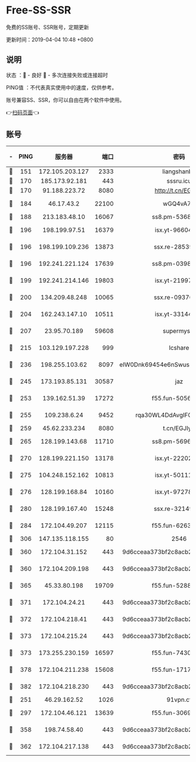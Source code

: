 # Free-SS-SSR

免费的SS账号、SSR账号，定期更新

更新时间：2019-04-04 10:48 +0800

## 说明

状态     ：🙂 - 良好 🙁 - 多次连接失败或连接超时

PING值   ：不代表真实使用中的速度，仅供参考。

账号兼容SS、SSR，你可以自由在两个软件中使用。

👉[扫码页面](https://liesauer.github.io/Free-SS-SSR/)👈

## 账号

|-|PING|服务器|端口|密码|加密方式|区域|
|:----:|:----:|:-----:|-----:|:----:|:----:|:----:|
|🙂|151|172.105.203.127|2333|liangshanbo|chacha20|JP|
|🙂|170|185.173.92.181|443|sssru.icu|rc4-md5|RU|
|🙂|170|91.188.223.72|8080|http://t.cn/EGJIyrl|rc4-md5|RU|
|🙂|184|46.17.43.2|22100|wGQ4vA7D|aes-256-gcm|RU|
|🙂|188|213.183.48.10|16067|ss8.pm-53686627|rc4-md5|RU|
|🙂|196|198.199.97.51|16379|isx.yt-96604869|aes-256-cfb|US|
|🙂|196|198.199.109.236|13873|ssx.re-28539881|aes-256-cfb|US|
|🙂|196|192.241.221.124|17639|ss8.pm-03987287|aes-256-cfb|US|
|🙂|199|192.241.214.146|19803|isx.yt-21997404|aes-256-cfb|US|
|🙂|200|134.209.48.248|10065|ssx.re-09376526|aes-256-cfb|US|
|🙂|204|162.243.147.10|10511|isx.yt-33144325|aes-256-cfb|US|
|🙂|207|23.95.70.189|59608|supermyssr|chacha20-ietf|US|
|🙂|215|103.129.197.228|999|lcshare|aes-256-cfb|US|
|🙂|236|198.255.103.62|8097|eIW0Dnk69454e6nSwuspv9DmS201tQ0D|aes-256-cfb|US|
|🙂|245|173.193.85.131|30587|jaz|aes-256-cfb|US|
|🙂|253|139.162.51.39|17272|f55.fun-50565009|aes-256-cfb|SG|
|🙂|255|109.238.6.24|9452|rqa30WL4DdAvgIFG6Fs3znzTa|aes-256-cfb|FR|
|🙂|259|45.62.233.234|8080|t.cn/EGJIyrl|rc4-md5|CA|
|🙂|265|128.199.143.68|11710|ss8.pm-56960881|aes-256-cfb|SG|
|🙂|270|128.199.221.150|13178|isx.yt-22202502|aes-256-cfb|SG|
|🙂|275|104.248.152.162|10813|isx.yt-50111691|aes-256-cfb|SG|
|🙂|276|128.199.168.84|10160|isx.yt-97278125|aes-256-cfb|SG|
|🙂|280|128.199.167.40|15248|ssx.re-32149746|aes-256-cfb|SG|
|🙂|284|172.104.49.207|12115|f55.fun-62631366|aes-256-cfb|SG|
|🙂|306|147.135.118.155|80|2546|chacha20|US|
|🙂|360|172.104.31.152|443|9d6cceaa373bf2c8acb22e60b6a58be6|aes-256-cfb|US|
|🙂|360|172.104.209.198|443|9d6cceaa373bf2c8acb22e60b6a58be6|aes-256-cfb|US|
|🙂|365|45.33.80.198|19709|f55.fun-52889457|aes-256-cfb|US|
|🙂|371|172.104.24.21|443|9d6cceaa373bf2c8acb22e60b6a58be6|aes-256-cfb|US|
|🙂|372|172.104.218.41|443|9d6cceaa373bf2c8acb22e60b6a58be6|aes-256-cfb|US|
|🙂|373|172.104.215.24|443|9d6cceaa373bf2c8acb22e60b6a58be6|aes-256-cfb|US|
|🙂|373|173.255.230.159|16597|f55.fun-74305924|aes-256-cfb|US|
|🙂|378|172.104.211.238|15608|f55.fun-17178524|aes-256-cfb|US|
|🙂|382|172.104.218.230|443|9d6cceaa373bf2c8acb22e60b6a58be6|aes-256-cfb|US|
|🙂|251|46.29.162.52|1026|91vpn.cf|rc4-md5|RU|
|🙂|297|172.104.46.121|13639|f55.fun-30697480|aes-256-cfb|SG|
|🙁|358|198.74.58.40|443|9d6cceaa373bf2c8acb22e60b6a58be6|aes-256-cfb|US|
|🙁|362|172.104.217.138|443|9d6cceaa373bf2c8acb22e60b6a58be6|aes-256-cfb|US|
